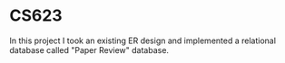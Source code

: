 # CS623
In this project I took an existing ER design and implemented a relational database called "Paper Review" database.
